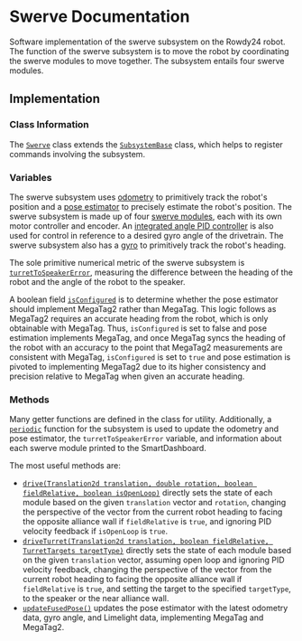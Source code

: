 # Swerve Documentation

Software implementation of the swerve subsystem on the Rowdy24 robot. The function of the swerve subsystem is to move the robot by coordinating the swerve modules to move together. The subsystem entails four swerve modules.

## Implementation

### Class Information

The [`Swerve`](../../../src/main/java/frc/robot/subsystems/Swerve.java) class extends the [`SubsystemBase`](https://github.wpilib.org/allwpilib/docs/release/java/edu/wpi/first/wpilibj2/command/SubsystemBase.html) class, which helps to register commands involving the subsystem.

### Variables

The swerve subsystem uses [odometry](../../../src/main/java/frc/robot/subsystems/Swerve.java#L26) to primitively track the robot's position and a [pose estimator](../../../src/main/java/frc/robot/subsystems/Swerve.java#L27) to precisely estimate the robot's position. The swerve subsystem is made up of four [swerve modules](../../../src/main/java/frc/robot/subsystems/Swerve.java#L28), each with its own motor controller and encoder. An [integrated angle PID controller](../../../src/main/java/frc/robot/subsystems/Swerve.java#L29) is also used for control in reference to a desired gyro angle of the drivetrain. The swerve subsystem also has a [gyro](../../../src/main/java/frc/robot/subsystems/Swerve.java#L30) to primitively track the robot's heading.

The sole primitive numerical metric of the swerve subsystem is [`turretToSpeakerError`](../../../src/main/java/frc/robot/subsystems/Swerve.java#L31), measuring the difference between the heading of the robot and the angle of the robot to the speaker.

A boolean field [`isConfigured`](../../../src/main/java/frc/robot/subsystems/Swerve.java#L32) is to determine whether the pose estimator should implement MegaTag2 rather than MegaTag. This logic follows as MegaTag2 requires an accurate heading from the robot, which is only obtainable with MegaTag. Thus, `isConfigured` is set to false and pose estimation implements MegaTag, and once MegaTag syncs the heading of the robot with an accuracy to the point that MegaTag2 measurements are consistent with MegaTag, `isConfigured` is set to `true` and pose estimation is pivoted to implementing MegaTag2 due to its higher consistency and precision relative to MegaTag when given an accurate heading.

### Methods

Many getter functions are defined in the class for utility. Additionally, a [`periodic`](../../../src/main/java/frc/robot/subsystems/Swerve.java#L127) function for the subsystem is used to update the odometry and pose estimator, the `turretToSpeakerError` variable, and information about each swerve module printed to the SmartDashboard.

The most useful methods are:
- [`drive(Translation2d translation, double rotation, boolean fieldRelative, boolean isOpenLoop)`](../../../src/main/java/frc/robot/subsystems/Swerve.java#L140) directly sets the state of each module based on the given `translation` vector and `rotation`, changing the perspective of the vector from the current robot heading to facing the opposite alliance wall if `fieldRelative` is `true`, and ignoring PID velocity feedback if `isOpenLoop` is `true`.
- [`driveTurret(Translation2d translation, boolean fieldRelative, TurretTargets targetType)`](../../../src/main/java/frc/robot/subsystems/Swerve.java#L156) directly sets the state of each module based on the given `translation` vector, assuming open loop and ignoring PID velocity feedback, changing the perspective of the vector from the current robot heading to facing the opposite alliance wall if `fieldRelative` is `true`, and setting the target to the specified `targetType`, to the speaker or the near alliance wall.
- [`updateFusedPose()`](../../../src/main/java/frc/robot/subsystems/Swerve.java#L304) updates the pose estimator with the latest odometry data, gyro angle, and Limelight data, implementing MegaTag and MegaTag2.